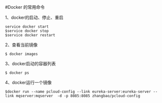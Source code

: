 #Docker 的常用命令

1、docker的启动、停止、重启
    
    service docker start    
    $service docker stop
    $service docker restart

2、查看当前镜像

    $ docker images
    
3、docker启动的容器列表
    
    $ docker ps 
    
4、docker运行一个镜像
    
    $docker run --name pcloud-config --link eureka-server:eureka-server --link mqserver:mqserver  -d -p 8085:8085 zhangbao/pcloud-config

    
